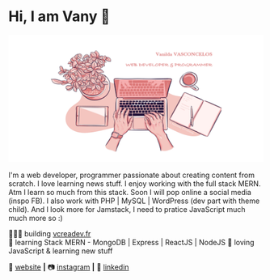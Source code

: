 # Hi, I am Vany 👋

<img src="https://github.com/Vanleen/Vanleen/blob/main/img/header.png" alt="banner that says I am Vanilda VASCONCELOS - web developer & programmeur - image of computer and hands on it.">

I'm a web developer, programmer passionate about creating content from scratch. I love learning news stuff. I enjoy working with the full stack MERN. Atm I learn so much from this stack. Soon I will pop online a social media (inspo FB). 
I also work with PHP | MySQL | WordPress (dev part with theme child).
And I look more for Jamstack, I need to pratice JavaScript much much more so :)

👨🏼‍💻 building [vcreadev.fr][website]  
🧠 learning Stack MERN - MongoDB | Express | ReactJS | NodeJS
💜 loving JavaScript & learning new stuff

🏡 [website][website] **|** 
📷 [instagram][instagram] **|** 
👔 [linkedin][linkedin]

[website]: https://vcreadev.fr
[instagram]: https://instagram.com/vcreadev
[linkedin]: https://linkedin.com/in/vanyvcrea


